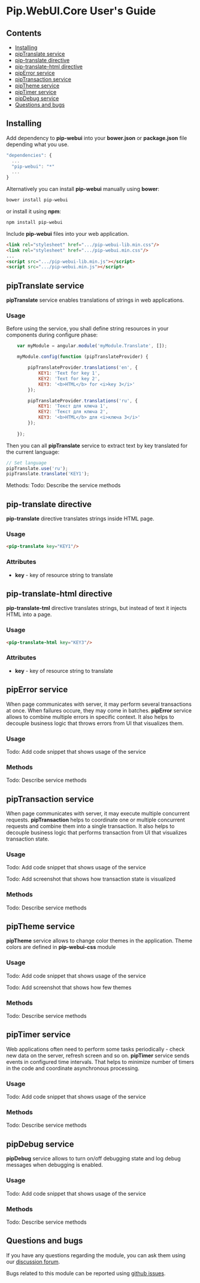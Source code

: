 # Pip.WebUI.Core User's Guide

## <a name="contents"></a> Contents
- [Installing](#install)
- [pipTranslate service](#translate_service)
- [pip-translate directive](#translate)
- [pip-translate-html directive](#translate_html)
- [pipError service](#error)
- [pipTransaction service](#transaction)
- [pipTheme service](#theme)
- [pipTimer service](#timer)
- [pipDebug service](#debug)
- [Questions and bugs](#issues)


## <a name="install"></a> Installing

Add dependency to **pip-webui** into your **bower.json** or **package.json** file depending what you use.
```javascript
"dependencies": {
  ...
  "pip-webui": "*"
  ...
}
```

Alternatively you can install **pip-webui** manually using **bower**:
```bash
bower install pip-webui
```

or install it using **npm**:
```bash
npm install pip-webui
```

Include **pip-webui** files into your web application.
```html
<link rel="stylesheet" href=".../pip-webui-lib.min.css"/>
<link rel="stylesheet" href=".../pip-webui.min.css"/>
...
<script src=".../pip-webui-lib.min.js"></script>
<script src=".../pip-webui.min.js"></script>
```


## <a name="translate_service"></a> pipTranslate service

**pipTranslate** service enables translations of strings in web applications.

### Usage

Before using the service, you shall define string resources in your components
during configure phase:
```javascript
    var myModule = angular.module('myModule.Translate', []);

    myModule.config(function (pipTranslateProvider) {

        pipTranslateProvider.translations('en', {
            KEY1: 'Text for key 1',
            KEY2: 'Text for key 2',
            KEY3: '<b>HTML</b> for <i>key 3</i>'
        });

        pipTranslateProvider.translations('ru', {
            KEY1: 'Текст для ключа 1',
            KEY2: 'Текст для ключа 2',
            KEY3: '<b>HTML</b> для <i>ключа 3</i>'
        });
        
    });
```

Then you can all **pipTranslate** service to extract text by key translated for the current language:
```javascript
// Set language
pipTranslate.use('ru');
pipTranslate.translate('KEY1');
```

Methods:
Todo: Describe the service methods


## <a name="translate"></a> pip-translate directive

**pip-translate** directive translates strings inside HTML page.

### Usage
```html
<pip-translate key="KEY1"/>
```

### Attributes
* **key** - key of resource string to translate


## <a name="translate_html"></a> pip-translate-html directive

**pip-translate-tml** directive translates strings, but instead of text it injects HTML into a page.

### Usage
```html
<pip-translate-html key="KEY3"/>
```

### Attributes
* **key** - key of resource string to translate


## <a name="error"></a> pipError service

When page communicates with server, it may perform several transactions at once. When failures occure, they may come in batches. **pipError** service allows to combine multiple errors in specific context. It also helps to decouple business logic that throws errors from UI that visualizes them.

### Usage
Todo: Add code snippet that shows usage of the service

### Methods
Todo: Describe service methods


## <a name="transaction"></a> pipTransaction service

When page communicates with server, it may execute multiple concurrent requests. **pipTransaction** helps to coordinate one or multiple concurrent requests and combine them into a single transaction. It also helps to decouple business logic that performs transaction from UI that visualizes transaction state.

### Usage
Todo: Add code snippet that shows usage of the service

Todo: Add screenshot that shows how transaction state is visualized

### Methods
Todo: Describe service methods


## <a name="theme"></a> pipTheme service

**pipTheme** service allows to change color themes in the application. Theme colors are defined in **pip-webui-css** module

### Usage
Todo: Add code snippet that shows usage of the service

Todo: Add screenshot that shows how few themes

### Methods
Todo: Describe service methods


## <a name="timer"></a> pipTimer service

Web applications often need to perform some tasks periodically - check new data on the server, refresh screen and so on. **pipTimer** service sends events in configured time intervals. That helps to minimize number of timers in the code and coordinate asynchronous processing.

### Usage
Todo: Add code snippet that shows usage of the service

### Methods
Todo: Describe service methods


## <a name="debug"></a> pipDebug service

**pipDebug** service allows to turn on/off debugging state and log debug messages when debugging is enabled.

### Usage
Todo: Add code snippet that shows usage of the service

### Methods
Todo: Describe service methods


## <a name="issues"></a> Questions and bugs

If you have any questions regarding the module, you can ask them using our 
[discussion forum](https://groups.google.com/forum/#!forum/pip-webui).

Bugs related to this module can be reported using [github issues](https://github.com/pip-webui/pip-webui-core/issues).
